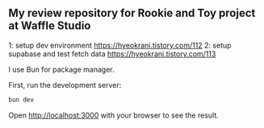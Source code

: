 ## My review repository for Rookie and Toy project at Waffle Studio

1: setup dev environment https://hyeokrani.tistory.com/112
2: setup supabase and test fetch data https://hyeokrani.tistory.com/113

I use Bun for package manager.

First, run the development server:

```bash
bun dev
```

Open [http://localhost:3000](http://localhost:3000) with your browser to see the result.